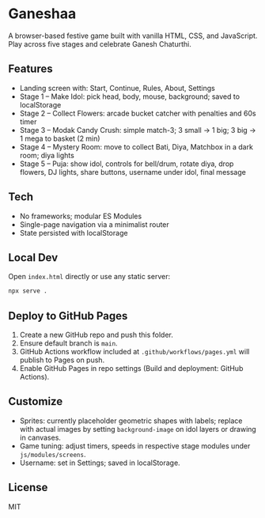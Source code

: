 Ganeshaa
=================

A browser-based festive game built with vanilla HTML, CSS, and JavaScript. Play across five stages and celebrate Ganesh Chaturthi.

Features
-----------------
- Landing screen with: Start, Continue, Rules, About, Settings
- Stage 1 – Make Idol: pick head, body, mouse, background; saved to localStorage
- Stage 2 – Collect Flowers: arcade bucket catcher with penalties and 60s timer
- Stage 3 – Modak Candy Crush: simple match-3; 3 small -> 1 big; 3 big -> 1 mega to basket (2 min)
- Stage 4 – Mystery Room: move to collect Bati, Diya, Matchbox in a dark room; diya lights
- Stage 5 – Puja: show idol, controls for bell/drum, rotate diya, drop flowers, DJ lights, share buttons, username under idol, final message

Tech
-----------------
- No frameworks; modular ES Modules
- Single-page navigation via a minimalist router
- State persisted with localStorage

Local Dev
-----------------
Open `index.html` directly or use any static server:

```bash
npx serve .
```

Deploy to GitHub Pages
-----------------
1. Create a new GitHub repo and push this folder.
2. Ensure default branch is `main`.
3. GitHub Actions workflow included at `.github/workflows/pages.yml` will publish to Pages on push.
4. Enable GitHub Pages in repo settings (Build and deployment: GitHub Actions).

Customize
-----------------
- Sprites: currently placeholder geometric shapes with labels; replace with actual images by setting `background-image` on idol layers or drawing in canvases.
- Game tuning: adjust timers, speeds in respective stage modules under `js/modules/screens`.
- Username: set in Settings; saved in localStorage.

License
-----------------
MIT

